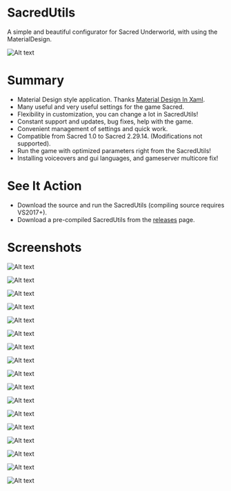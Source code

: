 # SacredUtils
A simple and beautiful configurator for Sacred Underworld, with using the MaterialDesign.

![Alt text](images/SacredUtils_HomeScreen.png "SacredUtils home screen.")

# Summary

 * Material Design style application. Thanks [Material Design In Xaml](http://materialdesigninxaml.net/).
 * Many useful and very useful settings for the game Sacred.
 * Flexibility in customization, you can change a lot in SacredUtils!
 * Constant support and updates, bug fixes, help with the game.
 * Convenient management of settings and quick work.
 * Compatible from Sacred 1.0 to Sacred 2.29.14. (Modifications not supported).
 * Run the game with optimized parameters right from the SacredUtils!
 * Installing voiceovers and gui languages, and gameserver multicore fix!

# See It Action

 * Download the source and run the SacredUtils (compiling source requires VS2017+).
 * Download a pre-compiled SacredUtils from the [releases](https://github.com/MairwunNx/SacredUtils/releases) page.

# Screenshots

![Alt text](images/SacredUtils_LoadingScreen.png "SacredUtils loading screen")

![Alt text](images/SacredUtils_Graphics01.png "SacredUtils graphics settings")

![Alt text](images/SacredUtils_Graphics02.png "SacredUtils graphics settings")

![Alt text](images/SacredUtils_Sound.png "SacredUtils sound settings")

![Alt text](images/SacredUtils_Network01.png "SacredUtils network settings")

![Alt text](images/SacredUtils_Network02.png "SacredUtils network settings")

![Alt text](images/SacredUtils_Chat.png "SacredUtils chat settings")

![Alt text](images/SacredUtils_Game01.png "SacredUtils game settings")

![Alt text](images/SacredUtils_Game02.png "SacredUtils game settings")

![Alt text](images/SacredUtils_Fonts.png "SacredUtils fonts settings")

![Alt text](images/SacredUtils_Other.png "SacredUtils other settings")

![Alt text](images/SacredUtils_Modding.png "SacredUtils modding screen")

![Alt text](images/SacredUtils_Settings.png "SacredUtils settings screen")

![Alt text](images/SacredUtils_About.png "SacredUtils about screen")

![Alt text](images/SacredUtils_ColorPicker.png "SacredUtils colorpicker screen")

![Alt text](images/SacredUtils_UpdateScreen.png "SacredUtils update screen")

![Alt text](images/SacredUtils_Components.png "SacredUtils components install screen")
